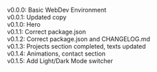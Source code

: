 v0.0.0: Basic WebDev Environment   
v0.0.1: Updated copy   
v0.1.0: Hero   
v0.1.1: Correct package.json   
v0.1.2: Correct package.json and CHANGELOG.md   
v0.1.3: Projects section completed, texts updated   
v0.1.4: Animations, contact section   
v0.1.5: Add Light/Dark Mode switcher   